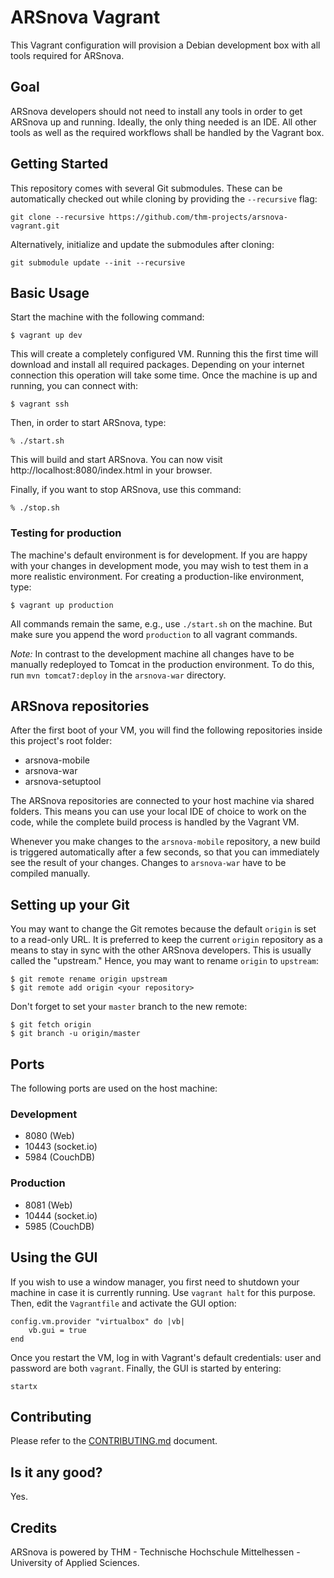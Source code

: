 # ARSnova Vagrant

This Vagrant configuration will provision a Debian development box with all tools required for ARSnova.

## Goal

ARSnova developers should not need to install any tools in order to get ARSnova up and running. Ideally, the only thing needed is an IDE. All other tools as well as the required workflows shall be handled by the Vagrant box.

## Getting Started

This repository comes with several Git submodules. These can be automatically checked out while cloning by providing the `--recursive` flag:

	git clone --recursive https://github.com/thm-projects/arsnova-vagrant.git

Alternatively, initialize and update the submodules after cloning:

	git submodule update --init --recursive

## Basic Usage

Start the machine with the following command:

	$ vagrant up dev

This will create a completely configured VM. Running this the first time will download and install all required packages. Depending on your internet connection this operation will take some time. Once the machine is up and running, you can connect with:

	$ vagrant ssh

Then, in order to start ARSnova, type:

	% ./start.sh

This will build and start ARSnova. You can now visit http://localhost:8080/index.html in your browser.

Finally, if you want to stop ARSnova, use this command:

	% ./stop.sh

### Testing for production

The machine's default environment is for development. If you are happy with your changes in development mode, you may wish to test them in a more realistic environment. For creating a production-like environment, type:

	$ vagrant up production

All commands remain the same, e.g., use `./start.sh` on the machine. But make sure you append the word `production` to all vagrant commands.

*Note:* In contrast to the development machine all changes have to be manually redeployed to Tomcat in the production environment. To do this, run `mvn tomcat7:deploy` in the `arsnova-war` directory.

## ARSnova repositories

After the first boot of your VM, you will find the following repositories inside this project's root folder:

- arsnova-mobile
- arsnova-war
- arsnova-setuptool

The ARSnova repositories are connected to your host machine via shared folders. This means you can use your local IDE of choice to work on the code, while the complete build process is handled by the Vagrant VM.

Whenever you make changes to the `arsnova-mobile` repository, a new build is triggered automatically after a few seconds, so that you can immediately see the result of your changes. Changes to `arsnova-war` have to be compiled manually.

## Setting up your Git

You may want to change the Git remotes because the default `origin` is set to a read-only URL. It is preferred to keep the current `origin` repository as a means to stay in sync with the other ARSnova developers. This is usually called the "upstream." Hence, you may want to rename `origin` to `upstream`:

	$ git remote rename origin upstream
	$ git remote add origin <your repository>

Don't forget to set your `master` branch to the new remote:

	$ git fetch origin
	$ git branch -u origin/master

## Ports

The following ports are used on the host machine:

### Development

- 8080 (Web)
- 10443 (socket.io)
- 5984 (CouchDB)

### Production

- 8081 (Web)
- 10444 (socket.io)
- 5985 (CouchDB)

## Using the GUI

If you wish to use a window manager, you first need to shutdown your machine in case it is currently running. Use `vagrant halt` for this purpose. Then, edit the `Vagrantfile` and activate the GUI option:

	config.vm.provider "virtualbox" do |vb|
		vb.gui = true
	end

Once you restart the VM, log in with Vagrant's default credentials: user and password are both `vagrant`. Finally, the GUI is started by entering:

	startx

## Contributing

Please refer to the [CONTRIBUTING.md](CONTRIBUTING.md) document.

## Is it any good?

Yes.

## Credits

ARSnova is powered by THM - Technische Hochschule Mittelhessen - University of Applied Sciences.

